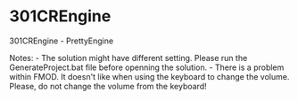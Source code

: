 # 301CREngine
301CREngine - PrettyEngine

Notes:
    - The solution might have different setting. Please run the GenerateProject.bat file before openning the solution.
    - There is a problem within FMOD. It doesn't like when using the keyboard to change the volume. Please, do not change the volume from the keyboard!
   
